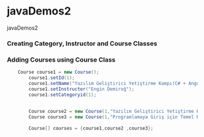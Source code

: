 # javaDemos2
javaDemos2

### Creating Category, Instructor and Course Classes
### Adding Courses using Course Class
```Java
    Course course1 = new Course();
		course1.setId(1);
		course1.setName("Yazılım Geliştirici Yetiştirme Kampı(C# + Angular)");
		course1.setInstructor("Engin Demiroğ");
		course1.setCategoryid(1); 
		 
		
		Course course2 = new Course(1,"Yazılım Geliştirici Yetiştirme Kampı(Java + React)","Engin Demiroğ",1);
		Course course3 = new Course(1,"Programlamaya Giriş için Temel Kurs","Engin D.",1);
		
		Course[] courses = {course1,course2 ,course3};
```
